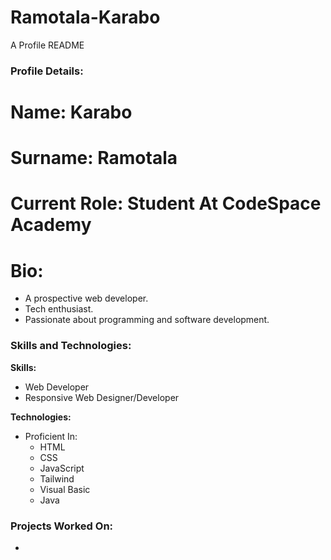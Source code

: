 # Ramotala-Karabo
A Profile README 

### Profile Details:
# **Name:** Karabo
# **Surname:** Ramotala
# **Current Role:** Student At CodeSpace Academy
# **Bio:** 
 - A prospective web developer.
 - Tech enthusiast.
 - Passionate about programming and software development.

### Skills and Technologies:
  **Skills:**
  - Web Developer
  - Responsive Web Designer/Developer

  **Technologies:**
  - Proficient In:
      - HTML
      - CSS
      - JavaScript
      - Tailwind
      - Visual Basic
      - Java

### Projects Worked On:
  - 

